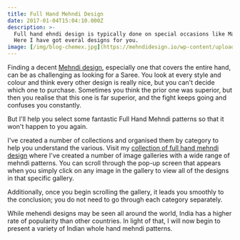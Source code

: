 ```yaml
---
title: Full Hand Mehndi Design
date: 2017-01-04T15:04:10.000Z
description: >-
  Full hand ehndi design is typically done on special occasions like Marriage, ring ceremony etc.
  Here I have got everal designs for you.
image: [/img/blog-chemex.jpg](https://mehndidesign.io/wp-content/uploads/2022/07/fullhand-mehndi-design.jpeg)
---
```


Finding a decent [Mehndi design](https://mehndidesign.io/), especially one that covers the entire hand, can be as challenging as looking for a Saree.
You look at every style and colour and think every other design is really nice, but you can't decide which one to purchase. Sometimes you think the prior one was superior, but then you realise that this one is far superior, and the fight keeps going and confuses you constantly.

But I'll help you select some fantastic Full Hand Mehndi patterns so that it won't happen to you again.

I've created a number of collections and organised them by category to help you understand the various. Visit my [collection of full hand mehndi design](https://mehndidesign.io/full-hand-mehndi-design/) where I've created a number of image galleries with a wide range of mehndi patterns. You can scroll through the pop-up screen that appears when you simply click on any image in the gallery to view all of the designs in that specific gallery.

Additionally, once you begin scrolling the gallery, it leads you smoothly to the conclusion; you do not need to go through each category separately.

While mehendi designs may be seen all around the world, India has a higher rate of popularity than other countries. In light of that, I will now begin to present a variety of Indian whole hand mehndi patterns.

